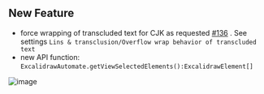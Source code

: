 ## New Feature
- force wrapping of transcluded text for CJK as requested [#136](https://github.com/zsviczian/obsidian-excalidraw-plugin/issues/136) . See settings `Lins & transclusion/Overflow wrap behavior of transcluded text`
- new API function: `ExcalidrawAutomate.getViewSelectedElements():ExcalidrawElement[]`

![image](https://user-images.githubusercontent.com/14358394/132140020-2329fae7-61d6-4855-ba51-c0fac4107a9d.png)
